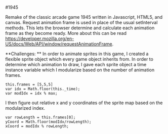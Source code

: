 #1945

Remake of the classic arcade game 1945 written in Javascript, HTML5, and canvas.
Request animation frame is used in place of the usual setInterval methods. This
lets the browser determine and  calculate each animation frame as they become ready.
More about this can be read https://developer.mozilla.org/en-US/docs/Web/API/window/requestAnimationFrame.

**Challenges: **
In order to animate sprites in this game, I created a flexible sprite object which
every game object inherits from. In order to determine which animation to draw, I
gave each sprite object a time instance variable which I modularize based on the
number of animation frames.

```
this.frames = [5,5,5]
var idx = Math.floor(this._time);
var modIdx = idx % max;
```

I then figure out relative x and y coordinates of the sprite map based on the modularized
index.

```
var rowLength = this.frames[0];
yCoord = Math.floor(modIdx/rowLength);
xCoord = modIdx % rowLength;
```
